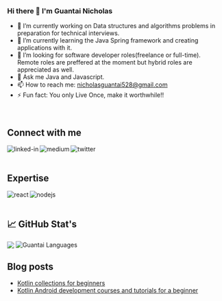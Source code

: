 ### Hi there 👋 I'm Guantai Nicholas
- 🔭 I’m currently working on Data structures and algorithms problems in preparation for technical interviews.
- 🌱 I’m currently learning the Java Spring framework and creating applications with it.
- 🤔 I’m looking for software developer roles(freelance or full-time). Remote roles are preffered at the moment but hybrid roles are appreciated as well.
- 💬 Ask me Java and Javascript.
- 📫 How to reach me: nicholasguantai528@gmail.com
- ⚡ Fun fact: You only Live Once, make it worthwhile!!
<br>

## Connect with me
[<img align="left" alt="linked-in" src="https://img.shields.io/badge/linkedin-%230077B5.svg?&style=for-the-badge&logo=linkedin&logoColor=white" />](https://www.linkedin.com/in/nicholasguantai/)

[<img align="left" alt="medium" src="https://img.shields.io/badge/medium-%2312100E.svg?&style=for-the-badge&logo=medium&logoColor=white" />](https://nicholasguantai.medium.com/)

[<img align="left" alt="twitter" src="https://img.shields.io/badge/twitter-%231DA1F2.svg?&style=for-the-badge&logo=twitter&logoColor=white" />](https://twitter.com/Nicky_guants)
<br>
<br>

## Expertise
<img align="left" alt="react" src="https://img.shields.io/badge/react%20-%2320232a.svg?&style=for-the-badge&logo=react&logoColor=%2361DAFB" />
<img align="left" alt="nodejs" src="https://img.shields.io/badge/node.js%20-%2343853D.svg?&style=for-the-badge&logo=node.js&logoColor=white" />
<br>
<br>


## 📈 GitHub Stat's

<img align="center" src="https://github-readme-stats.vercel.app/api?username=NickyGuants&count_private=true&show_icons=true&theme=algolia">
<img align="center" src="https://github-readme-stats.vercel.app/api/top-langs/?username=NickyGuants&hide=html" alt="Guantai Languages" />

## Blog posts
<!-- BLOG-POST-LIST:START -->
- [Kotlin collections for beginners](https://nicholasguantai.medium.com/kotlin-collections-for-beginners-b1bb91f79a52?source=rss-2b17da397be8------2)
- [Kotlin Android development courses and tutorials for a beginner](https://nicholasguantai.medium.com/kotlin-android-development-courses-and-tutorials-for-a-beginner-4ade55a592f1?source=rss-2b17da397be8------2)
<!-- BLOG-POST-LIST:END -->

